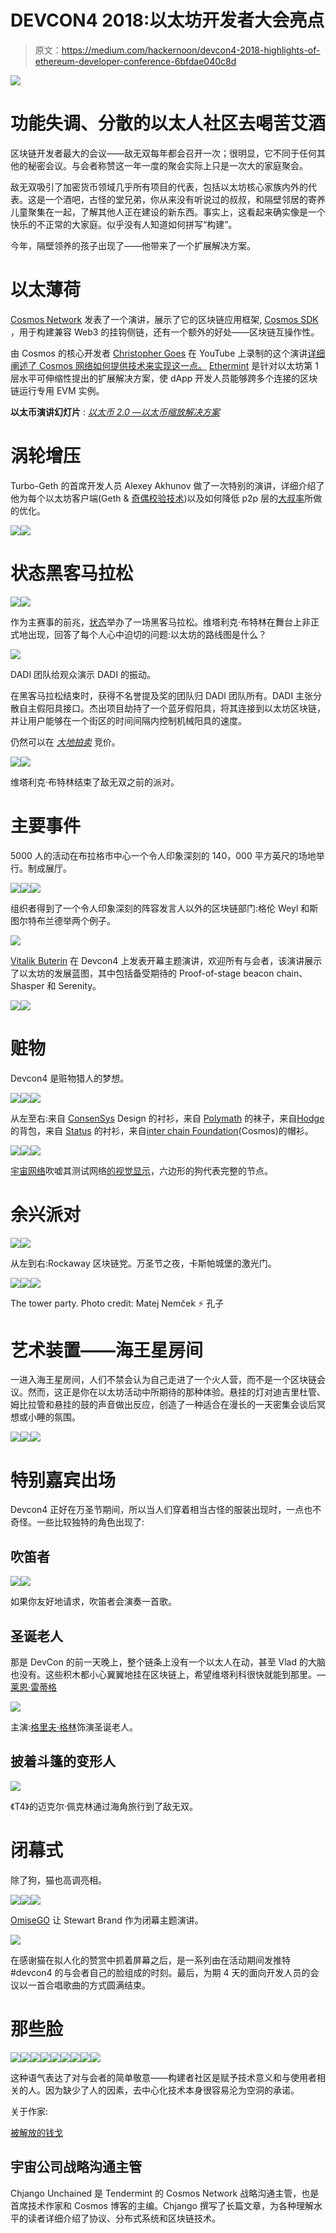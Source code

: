 # DEVCON4 2018:以太坊开发者大会亮点

> 原文：<https://medium.com/hackernoon/devcon4-2018-highlights-of-ethereum-developer-conference-6bfdae040c8d>

![](img/b1274b8afed6f6dea841ebad0021e904.png)

# 功能失调、分散的以太人社区去喝苦艾酒

区块链开发者最大的会议——敌无双每年都会召开一次；很明显，它不同于任何其他的秘密会议。与会者称赞这一年一度的聚会实际上只是一次大的家庭聚会。

敌无双吸引了加密货币领域几乎所有项目的代表，包括以太坊核心家族内外的代表。这是一个酒吧，古怪的堂兄弟，你从来没有听说过的叔叔，和隔壁邻居的寄养儿童聚集在一起，了解其他人正在建设的新东西。事实上，这看起来确实像是一个快乐的不正常的大家庭。似乎没有人知道如何拼写“构建”。

今年，隔壁领养的孩子出现了——他带来了一个扩展解决方案。

# 以太薄荷

[Cosmos Network](http://cosmos.network) 发表了一个演讲，展示了它的区块链应用框架, [Cosmos SDK](http://github.com/cosmos/cosmos-sdk) ，用于构建兼容 Web3 的挂钩侧链，还有一个额外的好处——区块链互操作性。

由 Cosmos 的核心开发者 [Christopher Goes](/@cwgoes) 在 YouTube 上录制的这个演讲[详细阐述了 Cosmos 网络如何提供技术来实现这一点。](https://youtu.be/xPO4TU0RTqA) [Ethermint](https://github.com/cosmos/ethermint) 是针对以太坊第 1 层水平可伸缩性提出的扩展解决方案，使 dApp 开发人员能够跨多个连接的区块链运行专用 EVM 实例。

**以太币演讲幻灯片** : [*以太币 2.0 —以太币缩放解决方案*](https://www.slideshare.net/tendermint/ethermint-20-an-ethereum-scaling-solution-by-cosmos-121914580)

# 涡轮增压

Turbo-Geth 的首席开发人员 Alexey Akhunov 做了一次特别的演讲，详细介绍了他为每个以太坊客户端(Geth & [奇偶校验技术](/@ParityTech))以及如何降低 p2p 层的[大叔率](https://nulltx.com/what-are-ethereum-uncles/)所做的优化。

![](img/0d5c25cad5d7a8bcff6d0512e89b29fb.png)![](img/116e27dbca32cc548f72a34357d6f6a5.png)

# 状态黑客马拉松

![](img/008ba09cef5b2407bf67482ebd16733f.png)![](img/cf2231af75751b821616a78dd651bd6a.png)

作为主赛事的前兆，[状态](/@status.im)举办了一场黑客马拉松。维塔利克·布特林在舞台上非正式地出现，回答了每个人心中迫切的问题:以太坊的路线图是什么？

![](img/202019fb169562fc9bff7d820180a9cf.png)

DADI 团队给观众演示 DADI 的振动。

在黑客马拉松结束时，获得不名誉提及奖的团队归 DADI 团队所有。DADI 主张分散自主假阳具接口。杰出项目劫持了一个蓝牙假阳具，将其连接到以太坊区块链，并让用户能够在一个街区的时间间隔内控制机械阳具的速度。

仍然可以在 [*大地拍卖*](https://dadi.auction/) 竞价。

![](img/f0f83c17c1aa9b0901a58e82a5bef649.png)![](img/c020dc8eb081cd22f1dc68389d9e8e9e.png)

维塔利克·布特林结束了敌无双之前的派对。

# 主要事件

5000 人的活动在布拉格市中心一个令人印象深刻的 140，000 平方英尺的场地举行。制成展厅。

![](img/96d1a4f317f95cff65e7bb3474ab3a52.png)![](img/5a10fcbd6d715775fa80f58e0f0a0c44.png)![](img/38283ca512b919ee27e3ffd2397af26a.png)

组织者得到了一个令人印象深刻的阵容发言人以外的区块链部门:格伦 Weyl 和斯图尔特布兰德举两个例子。

![](img/bc3260dbb40727cac3a3d31fbca5af3c.png)

[Vitalik Buterin](/@VitalikButerin) 在 Devcon4 上发表开幕主题演讲，欢迎所有与会者，该演讲展示了以太坊的发展蓝图，其中包括备受期待的 Proof-of-stage beacon chain、Shasper 和 Serenity。

![](img/bdf5048c6180cbecbec65e15b9c340b0.png)![](img/815bb605a2a67e6679a765256b4b330b.png)

# 赃物

Devcon4 是赃物猎人的梦想。

![](img/c806aed7783d3820e59ca836009f5e59.png)![](img/7b8f3f3451105315a67a9770eac584b0.png)![](img/005ae6a977c4093cb66e7e9d656d4601.png)

从左至右:来自 [ConsenSys](/@ConsenSys) Design 的衬衫，来自 [Polymath](/@polymathnetwork) 的袜子，来自[Hodge](/@hoardexchange)的背包，来自 [Status](/@status.im) 的衬衫，来自[inter chain Foundation](/@interchain_io)(Cosmos)的帽衫。

![](img/1bce08b8ab1b0be96c35ed069def41a4.png)![](img/7921660ceff8c0b94e2118a95f318507.png)![](img/414e16b3eda29455f7be0a330963ae9b.png)

[宇宙网络](/@cosmosnetwork)吹嘘其测试网络[的视觉显示](http://nylira.net)，六边形的狗代表完整的节点。

# 余兴派对

![](img/86db2d9d7b1b6da1e34798924213e442.png)![](img/6107639f8e52fb4c63980b431bbe0153.png)

从左到右:Rockaway 区块链党。万圣节之夜，卡斯帕城堡的激光门。

![](img/ac280a1737b64356d4e641e471ae0ec2.png)![](img/87acea220136bf0a67bc3fb36d27445a.png)![](img/9e4433d286dd07d7dc8096602efb4742.png)

The tower party. Photo credit: Matej Nemček ⚡ 孔子

# 艺术装置——海王星房间

一进入海王星房间，人们不禁会认为自己走进了一个火人营，而不是一个区块链会议。然而，这正是你在以太坊活动中所期待的那种体验。悬挂的灯对迪吉里杜管、姆比拉管和悬挂的鼓的声音做出反应，创造了一种适合在漫长的一天密集会谈后冥想或小睡的氛围。

![](img/92caa0091384eeb197cad793119dd8bc.png)![](img/904e573c09f02ce3402111bd1efcdd51.png)![](img/3eeb7781f234d5404708fe6f9c145533.png)

# 特别嘉宾出场

Devcon4 正好在万圣节期间，所以当人们穿着相当古怪的服装出现时，一点也不奇怪。一些比较独特的角色出现了:

## 吹笛者

![](img/f044eff2cfeeb8868236a41bcf413860.png)![](img/4ecb9eb88622b7dac8d0d9818bdfcc53.png)

如果你友好地请求，吹笛者会演奏一首歌。

## 圣诞老人

那是 DevCon 的前一天晚上，整个链条上没有一个以太人在动，甚至 Vlad 的大脑也没有。这些积木都小心翼翼地挂在区块链上，希望维塔利科很快就能到那里。— [莱恩·雷蒂格](/@lrettig)

![](img/c700dc8f58c39911dd33ec80532654c1.png)

主演:[格里夫·格林](/@thegrifft)饰演圣诞老人。

## 披着斗篷的变形人

![](img/717beab90e1deb6ab98d667943db4f85.png)

《T4》的迈克尔·佩克林通过海角旅行到了敌无双。

# 闭幕式

除了狗，猫也高调亮相。

![](img/010e1168da3336e06281ca75d81f943f.png)![](img/e60f3fe9d4c8bacb7df9bd36f7a4784c.png)![](img/b855e646492eeec4d23c6d5a7911e3ae.png)

[OmiseGO](/@omise_go) 让 Stewart Brand 作为闭幕主题演讲。

![](img/852951ae99b9e0bdecd1002fe1725bf7.png)

在感谢猫在拟人化的赞赏中抓着屏幕之后，是一系列由在活动期间发推特#devcon4 的与会者自己的脸组成的时刻。最后，为期 4 天的面向开发人员的会议以一首合唱歌曲的方式圆满结束。

# 那些脸

![](img/d9085be0e2b82688a9c5b8cdcbdfb37d.png)![](img/9951f29b7e3f4684a7593af9f1e7d5df.png)![](img/6ade319ebd3999253d3ab234bf9b00ff.png)![](img/8e6225ed212eb36a4ecd629c5f621473.png)![](img/a9fd00e1ca1bd2da3030e38bada996c9.png)![](img/52c8f2ff822d90489770fc3a07f44f18.png)![](img/d060e42ebdff64dfbc11712791515ab0.png)![](img/188583fecd608faf22bfa156b7d6b918.png)![](img/7ae83f9710a7fde7af121e1bfa7cca52.png)

这种语气表达了对与会者的简单敬意——构建者社区是赋予技术意义和与使用者相关的人。因为缺少了人的因素，去中心化技术本身很容易沦为空洞的承诺。

关于作家:

[被解放的钱戈](http://silicon.nyc/author/chjango/)

## 宇宙公司战略沟通主管

Chjango Unchained 是 Tendermint 的 Cosmos Network 战略沟通主管，也是首席技术作家和 Cosmos 博客的主编。Chjango 撰写了长篇文章，为各种理解水平的读者详细介绍了协议、分布式系统和区块链技术。